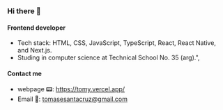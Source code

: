 ### Hi there 👋

#### Frontend developer

- Tech stack: HTML, CSS, JavaScript, TypeScript, React, React Native, and Next.js.
- Studing in computer science at Technical School No. 35 (arg).",

#### Contact me

- webpage 📟: https://tomy.vercel.app/
- Email 📧: tomasesantacruz@gmail.com
